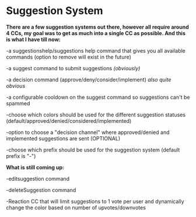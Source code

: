 # Suggestion System

**There are a few suggestion systems out there, however all require around 4 CCs, my goal was to get as much into a single CC as possible. And this is what I have till now:**

-a suggestionshelp/suggestions help command that gives you all available commands (option to remove will exist in the future)

-a suggest command to submit suggestions *(obviously)*

-a decision command (approve/deny/consider/implement) *also quite obvious*

-a configurable cooldown on the suggest command so suggestions can't be spammed

-choose which colors should be used for the different suggestion statuses (default/approved/denied/considered/implemented)

-option to choose a "decision channel" where approved/denied and implemented suggestions are sent (OPTIONAL)

-choose which prefix should be used for the suggestion system (default prefix is "-")

**What is still coming up:**

-editsuggestion command

-deleteSuggestion command

-Reaction CC that will limit suggestions to 1 vote per user and dynamically change the color based on number of upvotes/downvotes
